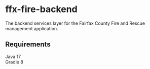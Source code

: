 # ffx-fire-backend
The backend services layer for the Fairfax County Fire and Rescue management application.

## Requirements
Java 17<br/>
Gradle 8<br/>
